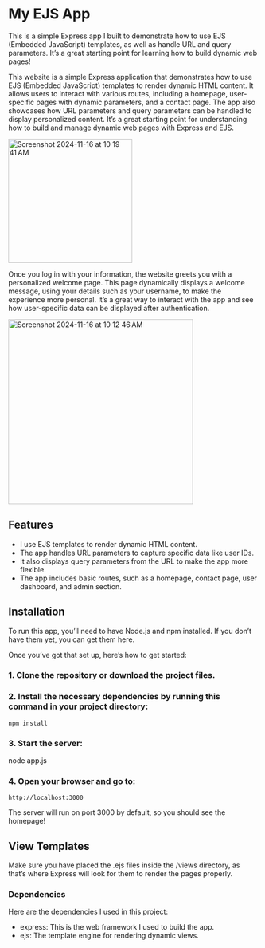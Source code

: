 # My EJS App 
  
This is a simple Express app I built to demonstrate how to use EJS (Embedded JavaScript) templates, as well as handle URL and query parameters. It’s a great starting point for learning how to build dynamic web pages! 

This website is a simple Express application that demonstrates how to use EJS (Embedded JavaScript) templates to render dynamic HTML content. It allows users to interact with various routes, including a homepage, user-specific pages with dynamic parameters, and a contact page. The app also showcases how URL parameters and query parameters can be handled to display personalized content. It’s a great starting point for understanding how to build and manage dynamic web pages with Express and EJS. 

<img width="249" alt="Screenshot 2024-11-16 at 10 19 41 AM" src="https://github.com/user-attachments/assets/b9360f0a-f338-41b1-a4f9-52a07cb8e8dc">

Once you log in with your information, the website greets you with a personalized welcome page. This page dynamically displays a welcome message, using your details such as your username, to make the experience more personal. It’s a great way to interact with the app and see how user-specific data can be displayed after authentication.

<img width="371" alt="Screenshot 2024-11-16 at 10 12 46 AM" src="https://github.com/user-attachments/assets/95392df9-b6df-49f3-a0ef-ab71ead4e737">

## Features

- I use EJS templates to render dynamic HTML content.
- The app handles URL parameters to capture specific data like user IDs.
- It also displays query parameters from the URL to make the app more flexible.
- The app includes basic routes, such as a homepage, contact page, user dashboard, and admin section.

## Installation

To run this app, you’ll need to have Node.js and npm installed. If you don’t have them yet, you can get them here.

Once you’ve got that set up, here’s how to get started:

### 1. Clone the repository or download the project files.

### 2. Install the necessary dependencies by running this command in your project directory:

``` 
npm install 
``` 

### 3. Start the server: 

node app.js 

### 4. Open your browser and go to:

```
http://localhost:3000
```

The server will run on port 3000 by default, so you should see the homepage!

## View Templates

Make sure you have placed the .ejs files inside the /views directory, as that’s where Express will look for them to render the pages properly.

### Dependencies

Here are the dependencies I used in this project:
- express: This is the web framework I used to build the app.
- ejs: The template engine for rendering dynamic views.
